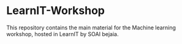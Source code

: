 # LearnIT-Workshop
This repository contains the main material for the Machine learning workshop, hosted in LearnIT by SOAI bejaia.
